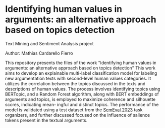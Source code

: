 # Identifying human values in arguments: an alternative approach based on topics detection
Text Mining and Sentiment Analysis project

Author: Mathias Cardarello Fierro

This repository presents the files of the work "Identifying human values in arguments: an alternative approach based on topics detection"  This work aims to develop an explainable multi-label classification model for
labeling new argumentation texts with second-level human values categories. It
utilizes the correlation between the topics discussed in the texts and descriptions
of human values. The process involves identifying topics using BERTopic, and
a Random Forest algorithm, along with BERT embeddings of arguments and
topics, is employed to maximize coherence and silhouette scores, indicating mean-
ingful and distinct topics. The performance of the model is validated using a test
dataset from the [SemEval 2023](https://semeval.github.io/SemEval2023/) task organizers, and further discussed focused on
the influence of salience tokens present in the textual arguments.
